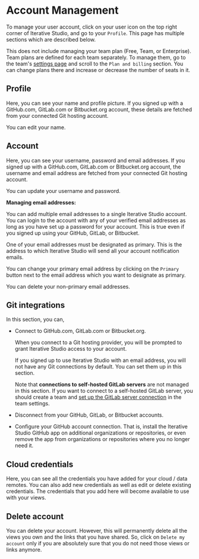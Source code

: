 # Account Management

To manage your user account, click on your user icon on the top right corner of
Iterative Studio, and go to your `Profile`. This page has multiple sections
which are described below.

<admon>

This does not include managing your team plan (Free, Team, or Enterprise). Team
plans are defined for each team separately. To manage them, go to the team's
[settings page](/doc/studio/user-guide/teams#settings) and scroll to the
`Plan and billing` section. You can change plans there and increase or decrease
the number of seats in it.

</admon>

## Profile

Here, you can see your name and profile picture. If you signed up with a
GitHub.com, GitLab.com or Bitbucket.org account, these details are fetched from
your connected Git hosting account.

You can edit your name.

## Account

Here, you can see your username, password and email addresses. If you signed up
with a GitHub.com, GitLab.com or Bitbucket.org account, the username and email
address are fetched from your connected Git hosting account.

You can update your username and password.

**Managing email addresses:**

You can add multiple email addresses to a single Iterative Studio account. You
can login to the account with any of your verified email addresses as long as
you have set up a password for your account. This is true even if you signed up
using your GitHub, GitLab, or Bitbucket.

One of your email addresses must be designated as primary. This is the address
to which Iterative Studio will send all your account notification emails.

You can change your primary email address by clicking on the `Primary` button
next to the email address which you want to designate as primary.

You can delete your non-primary email addresses.

## Git integrations

In this section, you can,

- Connect to GitHub.com, GitLab.com or Bitbucket.org.

  When you connect to a Git hosting provider, you will be prompted to grant
  Iterative Studio access to your account.

  If you signed up to use Iterative Studio with an email address, you will not
  have any Git connections by default. You can set them up in this section.

  Note that **connections to self-hosted GitLab servers** are not managed in
  this section. If you want to connect to a self-hosted GitLab server, you
  should create a team and
  [set up the GitLab server connection](/doc/studio/user-guide/connect-custom-gitlab-server)
  in the team settings.

- Disconnect from your GitHub, GitLab, or Bitbucket accounts.
- Configure your GitHub account connection. That is, install the Iterative
  Studio GitHub app on additional organizations or repositories, or even remove
  the app from organizations or repositories where you no longer need it.

## Cloud credentials

Here, you can see all the credentials you have added for your cloud / data
remotes. You can also add new credentials as well as edit or delete existing
credentials. The credentials that you add here will become available to use with
your views.

## Delete account

You can delete your account. However, this will permanently delete all the views
you own and the links that you have shared. So, click on `Delete my account`
only if you are absolutely sure that you do not need those views or links
anymore.
